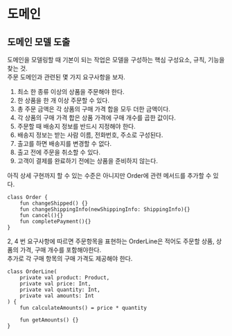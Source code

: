 # 도메인
## 도메인 모델 도출
도메인을 모델링할 때 기본이 되는 작업은 모델을 구성하는 핵심 구성요소, 규칙, 기능을 찾는 것.  
주문 도메인과 관련된 몇 가지 요구사항을 보자.  
1. 최소 한 종류 이상의 상품을 주문해야 한다.
2. 한 상품을 한 개 이상 주문할 수 있다.
3. 총 주문 금액은 각 상품의 구매 가격 합을 모두 더한 금액이다.
4. 각 상품의 구매 가격 합은 상품 가격에 구매 개수를 곱한 값이다.
5. 주문할 때 배송지 정보를 반드시 지정해야 한다.
6. 배송지 정보는 받는 사람 이름, 전화번호, 주소로 구성된다.
7. 출고를 하면 배송지를 변경할 수 없다.
8. 출고 전에 주문을 취소할 수 있다.
9. 고객이 결제를 완료하기 전에는 상품을 준비하지 않는다.

아직 상세 구현까지 할 수 있는 수준은 아니지만 Order에 관련 메서드를 추가할 수 있다.  
```
class Order {
    fun changeShipped() {}
    fun changeShippingInfo(newShippingInfo: ShippingInfo){}
    fun cancel(){}
    fun completePayment(){}
}
```

2, 4 번 요구사항에 따르면 주문항목을 표현하는 OrderLine은 적어도 주문할 상품, 상품의 가격, 구매 개수를 포함해야한다.  
추가로 각 구매 항목의 구매 가격도 제공해야 한다.  

```
class OrderLine(
    private val product: Product,
    private val price: Int,
    private val quantity: Int,
    private val amounts: Int
) {
    fun calculateAmounts() = price * quantity
    
    fun getAmounts() {}
}
```  

